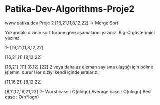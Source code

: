 # Patika-Dev-Algorithms-Proje2
www.patika.dev
Proje 2 [16,21,11,8,12,22] -> Merge Sort

Yukarıdaki dizinin sort türüne göre aşamalarını yazınız. Big-O gösterimini yazınız.

1- [16,21,11,8,12,22]

[16,21,11] [8,12,22]

[16,21] [11] [8,12] [22] 2 veya daha az eleman sayısına ulaştığı için bölme işlemini durur Her diziyi kendi içinde sıralarız.

[11,16,21] [8,12,22]

[8,11,12,16,21,22] 2- Worst case : O(nlogn) Average case : O(nlogn) Best case : O(n*logn)
